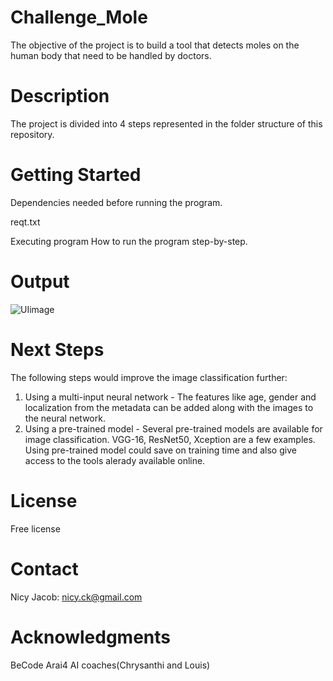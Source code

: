 # Challenge_Mole
The objective of the project is to build a tool that detects moles on the human body that need to be handled by doctors.

# Description
The project is divided into 4 steps represented in the folder structure of this repository.


# Getting Started
Dependencies needed before running the program.

reqt.txt

Executing program How to run the program step-by-step.


# Output

![UIimage](https://user-images.githubusercontent.com/113432231/215800855-e8fcf76b-a9ce-47a0-b64c-d937c188fbd6.png)

# Next Steps 
The following steps would improve the image classification further:
1. Using a multi-input neural network - The features like age, gender and localization from the metadata can be added along with the images to the neural network. 
2. Using a pre-trained model - Several pre-trained models are available for image classification. VGG-16, ResNet50, Xception are a few examples. Using pre-trained model could save on training time and also give access to the tools alerady available online.

# License
Free license

# Contact
Nicy Jacob: nicy.ck@gmail.com

# Acknowledgments
BeCode Arai4 AI coaches(Chrysanthi and Louis)
